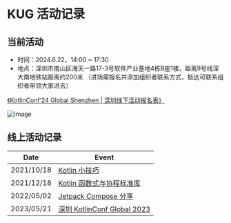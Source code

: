 # KUG 活动记录

## 当前活动

- 时间：2024.6.22，14:00 ~ 17:30
- 地点：深圳市南山区海天一路17-3号软件产业基地4栋B座1楼，距离9号线深大南地铁站距离约200米
（进场需报名并添加组织者联系方式，抵达可联系组织者带领大家进去）

[《KotlinConf‘24 Global Shenzhen | 深圳线下活动报名表》](https://shimo.im/forms/NJkbnBRYPbHZx9kR/fill) 

![image](https://github.com/szkug/events/assets/48782433/993b0a08-872a-49b4-b56e-92d0ecd02d74)

## 线上活动记录

| Date | Event |
| -- | -- |
| 2021/10/18 | [Kotlin 小技巧](event_record/20211018.md) |
| 2021/12/18 | [Kotlin 函数式与协程标准库](event_record/20211218.md) |
| 2022/05/02 | [Jetpack Compose 分享](event_record/20220502.md) |
| 2023/05/21 | [深圳 KotlinConf Global 2023](current_event/kotlinconf.md) |
